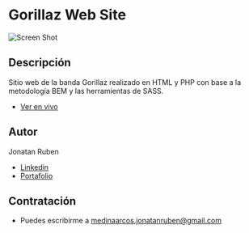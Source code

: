 # Gorillaz Web Site
![Screen Shot]()

## Descripción
Sitio web de la banda Gorillaz realizado en HTML y PHP con base a la metodología BEM y las herramientas de SASS.  
* [Ver en vivo]()
## Autor 
Jonatan Ruben
* [Linkedin](https://www.linkedin.com/in/medinajonatan45/)
* [Portafolio](https://medinajonatan45.github.io/MyPortfolio/)

## Contratación
* Puedes escribirme a medinaarcos.jonatanruben@gmail.com